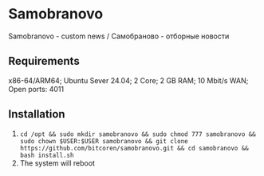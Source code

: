 # Samobranovo

Samobranovo - custom news / Самобраново - отборные новости

## Requirements

x86-64/ARM64; Ubuntu Sever 24.04; 2 Core; 2 GB RAM; 10 Mbit/s WAN; Open ports: 4011

## Installation

1. ```cd /opt && sudo mkdir samobranovo && sudo chmod 777 samobranovo && sudo chown $USER:$USER samobranovo && git clone https://github.com/bitcoren/samobranovo.git && cd samobranovo && bash install.sh```
6. The system will reboot
